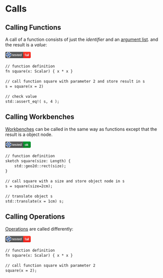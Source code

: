 # Calls

## Calling Functions

A call of a function consists of just the *identifier* and an [argument list](arguments.md).
and the result is a *value*:

[![test](.test/call_function.png)](.test/call_function.log)

```µcad,call_function
// function definition
fn square(x: Scalar) { x * x }

// call function square with parameter 2 and store result in s
s = square(x = 2)

// check value
std::assert_eq!( s, 4 );
```

## Calling Workbenches

[Workbenches](workbench.md) can be called in the same way as functions
except that the result is a object node.

[![test](.test/call_workbench.png)](.test/call_workbench.log)

```µcad,call_workbench
// function definition
sketch square(size: Length) { 
    std::geo2d::rect(size);
}

// call square with a size and store object node in s
s = square(size=2cm);

// translate object s
std::translate(x = 1cm) s;
```

## Calling Operations

[Operations](op.md) are called differently:

[![test](.test/call_op.png)](.test/call_op.log)

```µcad,call_op
// function definition
fn square(x: Scalar) { x * x }

// call function square with parameter 2
square(x = 2);
```
